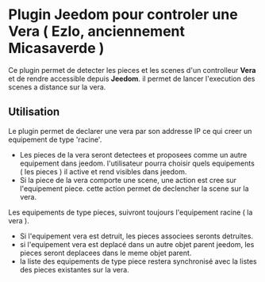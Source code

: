 # Plugin Jeedom pour controler une Vera ( Ezlo, anciennement Micasaverde )

Ce plugin permet de detecter les pieces et les scenes d'un controlleur **Vera** et de rendre accessible depuis **Jeedom**. il permet de lancer l'execution des scenes a distance sur la vera.

## Utilisation
Le plugin permet de declarer une vera par son addresse IP ce qui creer un equipement de type 'racine'.
- Les pieces de la vera seront detectees et proposees comme un autre equipement dans jeedom. l'utilisateur pourra choisir quels equipements ( les pieces ) il active et rend visibles dans jeedom.
- Si la piece de la vera comporte une scene,  une action est cree sur l'equipement piece. cette action permet de declencher la scene sur la vera.


Les equipements de type pieces, suivront toujours l'equipement racine ( la vera ). 
* Si l'equipement vera est detruit, les pieces associees seronts detruites.
* si l'equipement vera est deplacé dans un autre objet parent jeedom, les pieces seront deplacees dans le meme objet parent.
* la liste des equipements de type piece restera synchronisé avec la listes des pieces existantes sur la vera.






